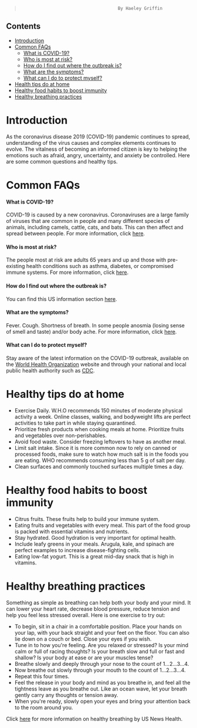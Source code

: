 >                                          By Haeley Griffin

## Contents
   * [Introduction](#introduction)
   * [Common FAQs](#common-faqs)
       * [What is COVID-19?](#what-is-covid-19)
       * [Who is most at risk?](#who-is-most-at-risk)
       * [How do I find out where the outbreak is?](#how-do-i-find-out-where-the-outbreak-is)
       * [What are the symptoms?](#what-are-the-symptoms)
       * [What can I do to protect myself?](#what-can-i-do-to-protect-myself)
   * [Health tips do at home](#healthy-tips-do-at-home)
   * [Healthy food habits to boost immunity](#healthy-food-habits-to-boost-immunity)
   * [Healthy breathing practices](#healthy-breathing-practices)

Introduction
===
As the coronavirus disease 2019 (COVID-19) pandemic continues to spread,
understanding of the virus causes and complex elements continues to evolve. The
vitalness of becoming an informed citizen is key to helping the emotions such as
afraid, angry, uncertainty, and anxiety be controlled. Here are some common
questions and healthy tips.

Common FAQs
===
#### What is COVID-19?

COVID-19 is caused by a new coronavirus. Coronaviruses are a large family of
viruses that are common in people and many different species of animals,
including camels, cattle, cats, and bats. This can then affect and spread
between people. For more information, click
[here](https://www.cdc.gov/coronavirus/2019-ncov/cases-updates/summary.html#emergence).

#### Who is most at risk?
The people most at risk are adults 65 years and up and those with pre-existing
health conditions such as asthma, diabetes, or compromised immune systems. For
more information, click
[here](https://www.cdc.gov/coronavirus/2019-ncov/need-extra-precautions/people-at-higher-risk.html).

#### How do I find out where the outbreak is?
You can find this US information section [here](https://www.cdc.gov/coronavirus/2019-ncov/cases-in-us.html#reporting-cases ).

#### What are the symptoms?
Fever. Cough. Shortness of breath. In some people anosmia (losing sense of smell
and taste) and/or body ache. For more information, click
[here](https://www.cdc.gov/coronavirus/2019-ncov/about/symptoms.html).

#### What can I do to protect myself?
Stay aware of the latest information on the COVID-19 outbreak, available on the
[World Health Organization](https://www.who.int/emergencies/diseases/novel-coronavirus-2019)
website and through your national and local public health authority such as
[CDC](https://www.cdc.gov/coronavirus/2019-nCoV/index.html).



Healthy tips do at home
===
-  Exercise Daily.  W.H.O recommends 150 minutes of moderate physical activity a
week.  Online classes, walking, and bodyweight lifts are perfect activities to
take part in while staying quarantined.
- Prioritize fresh products when cooking meals at home.  Prioritize fruits and
vegetables over non-perishables.
- Avoid food waste. Consider freezing leftovers to have as another meal.
- Limit salt intake. Since it is more common now to rely on canned or processed
foods, make sure to watch how much salt is in the foods you are eating.  WHO
recommends consuming less than 5 g of salt per day.
- Clean surfaces and commonly touched surfaces multiple times a day.

Healthy food habits to boost immunity
===
- Citrus fruits.  These fruits help to build your immune system.
- Eating fruits and vegetables with every meal. This part of the food group is
packed with essential vitamins and nutrients.
- Stay hydrated.  Good hydration is very important for optimal health.
- Include leafy greens in your meals.  Arugula, kale, and spinach are perfect
examples to increase disease-fighting cells.
- Eating low-fat yogurt. This is a great mid-day snack that is high in vitamins.

Healthy breathing practices
===
Something as simple as breathing can help both your body and your mind. It can
lower your heart rate, decrease blood pressure, reduce tension and help you feel
less stressed overall. Here is one exercise to try out:
- To begin, sit in a chair in a comfortable position. Place your hands on your
lap, with your back straight and your feet on the floor. You can also lie down
on a couch or bed. Close your eyes if you wish.
- Tune in to how you're feeling. Are you relaxed or stressed? Is your mind calm
or full of racing thoughts? Is your breath slow and full or fast and shallow? Is
your body at ease or are your muscles tense?
- Breathe slowly and deeply through your nose to the count of 1...2...3...4.
- Now breathe out slowly through your mouth to the count of 1...2...3...4.
- Repeat this four times.
- Feel the release in your body and mind as you breathe in, and feel all the
tightness leave as you breathe out. Like an ocean wave, let your breath gently
carry any thoughts or tension away.
- When you're ready, slowly open your eyes and bring your attention back to the
room around you.

Click [here](https://health.usnews.com/health-care/for-better/articles/2017-01-05/how-to-improve-your-health-through-breath)
for more information on healthy breathing by US News Health.